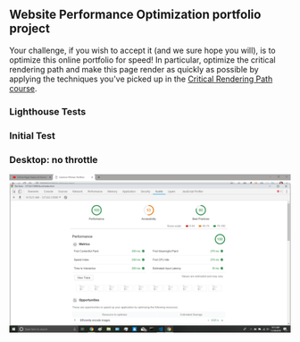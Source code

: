 ## Website Performance Optimization portfolio project

Your challenge, if you wish to accept it (and we sure hope you will), is to optimize this online portfolio for speed! In particular, optimize the critical rendering path and make this page render as quickly as possible by applying the techniques you've picked up in the [Critical Rendering Path course](https://www.udacity.com/course/ud884).

### Lighthouse Tests

### Initial Test
### Desktop: no throttle
![Test 1: Desktop no throttle](https://github.com/DavidHoffman80/frontend-nanodegree-mobile-portfolio/blob/master/WebsiteOptimizationScreenshots/Test1-Desktop-noThrottle.png)